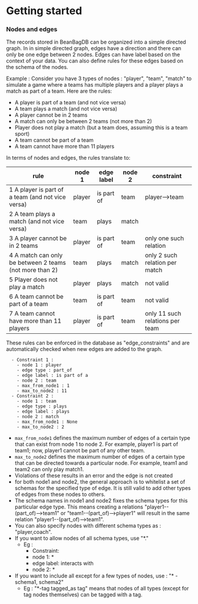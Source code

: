 # Getting started



### Nodes and edges

The records stored in  BeanBagDB can be organized into a simple directed graph. In in simple directed graph, edges have a direction and there can only be one edge between 2 nodes. Edges can have label based on the context of your data. You can also define rules for these edges based on the schema of the nodes.

Example : Consider you have 3 types of nodes : "player", "team", "match"  to simulate a game where a teams has multiple players and a player plays a match as part of a team. 
Here are the rules: 
-  A player is part of a team (and not vice versa)
-  A team plays a match (and not vice versa)
-  A player cannot be in 2 teams
-  A match can only be between 2 teams (not more than 2)
-  Player does not play a match (but a team does, assuming this is a team sport)
-  A team cannot be part of a team  
-  A team cannot have more than 11 players

In terms of nodes and edges, the rules translate to:

| rule                                                  | node 1 | edge label  | node 2 | constraint                      |
|-------------------------------------------------------|--------|-------------|--------|---------------------------------|
| 1 A player is part of a team (and not vice versa)       | player | is part of  | team   | player-->team                   |
| 2 A team plays a match (and not vice versa)             | team   | plays       | match  |                                 |
| 3 A player cannot be in 2 teams                         | player | is part of  | team   | only one such relation          |
| 4 A match can only be between 2 teams (not more than 2) | team   | plays       | match  | only 2 such relation per match  |
| 5 Player does not play a match                          | player | plays       | match  | not valid                       |
| 6 A team cannot be part of a team                       | team   | is part of  | team   | not valid                       |
| 7 A team cannot have more than 11 players               | player | is part of  | team   | only 11 such relations per team |


These rules can be enforced in the database as "edge_constraints" and are automatically checked when new edges are added to the graph.

```
  - Constraint 1 : 
    - node 1 : player
    - edge type : part_of
    - edge label : is part of a 
    - node 2 : team
    - max_from_node1 : 1
    - max_to_node2 : 11
  - Constraint 2 :
    - node 1 : team 
    - edge type : plays
    - edge label : plays 
    - node 2 : match
    - max_from_node1 : None
    - max_to_node2 : 2
```
- `max_from_node1` defines the maximum number of edges of a certain type that can exist from node 1 to node 2. For example, player1 is part of team1; now, player1 cannot be part of any other team.
- `max_to_node2` defines the maximum number of edges of a certain type that can be directed towards a particular node. For example, team1 and team2 can only play match1.
- Violations of these results in an error and the edge is not created
- for both node1 and node2, the general approach is to whitelist a set of schemas for the specified type of edge. It is still valid to add other types of edges from these nodes to others. 
- The schema names in node1 and node2 fixes the schema types for this particular edge type. This means creating a relations "player1--(part_of)-->team1" or "team1--(part_of)-->player1" will result in the same relation "player1--(part_of)-->team1". 
- You can also specify  nodes with different schema types as : "player,coach". 
- If you want to allow nodes of all schema types, use "*." 
  - Eg :
    - Constraint:
    - node 1: *
    - edge label: interacts with
    - node 2: * 
- If you want to include all except for a few types of nodes, use : "* - schema1, schema2" 
  - Eg :  "*-tag tagged_as tag" means that nodes of all types (except for tag nodes themselves) can be tagged with a tag.

